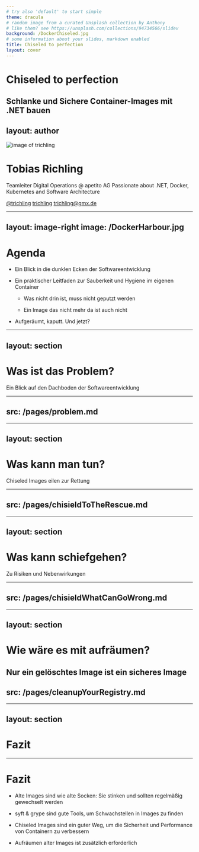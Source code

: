 ```yaml
---
# try also 'default' to start simple
theme: dracula
# random image from a curated Unsplash collection by Anthony
# like them? see https://unsplash.com/collections/94734566/slidev
background: /DockerChiseled.jpg
# some information about your slides, markdown enabled
title: Chiseled to perfection
layout: cover
---
```


# Chiseled to perfection

Schlanke und Sichere Container-Images mit .NET bauen
---
layout: author
---

![image of trichling](/TobiFace.jpg)


# Tobias Richling

Teamleiter Digital Operations @ apetito AG
Passionate about .NET, Docker, Kubernetes and Software Architecture

<footer>

<iconoir-twitter /> [@trichling](https://twitter.com/trichling)
<iconoir-github /> [trichling](https://github.com/trichling)
<iconoir-mail /> [trichling@gmx.de](mailto:trichling@gmx.de)

</footer>

---
layout: image-right
image: /DockerHarbour.jpg
---
# Agenda

- Ein Blick in die dunklen Ecken der Softwareentwicklung

- Ein praktischer Leitfaden zur Sauberkeit und Hygiene im eigenen Container

    - Was nicht drin ist, muss nicht geputzt werden

    - Ein Image das nicht mehr da ist auch nicht

- Aufgeräumt, kaputt. Und jetzt?

---
layout: section
---

# Was ist das Problem?
Ein Blick auf den Dachboden der Softwareentwicklung

---
src: /pages/problem.md
---

---
layout: section
---

# Was kann man tun?
Chiseled Images eilen zur Rettung

---
src: /pages/chisieldToTheRescue.md
---

---
layout: section
---

# Was kann schiefgehen?
Zu Risiken und Nebenwirkungen

---
src: /pages/chisieldWhatCanGoWrong.md
---
---
layout: section
---

# Wie wäre es mit aufräumen?
Nur ein gelöschtes Image ist ein sicheres Image
---
src: /pages/cleanupYourRegistry.md
---
---
layout: section
---
# Fazit

---

# Fazit
- Alte Images sind wie alte Socken: Sie stinken und sollten regelmäßig gewechselt werden

- syft & grype sind gute Tools, um Schwachstellen in Images zu finden

- Chiseled Images sind ein guter Weg, um die Sicherheit und Performance von Containern zu verbessern

- Aufräumen alter Images ist zusätzlich erforderlich